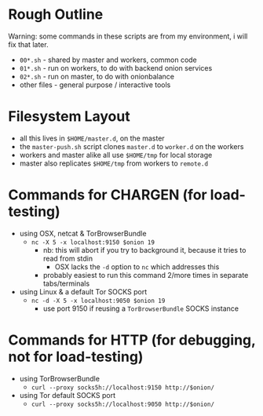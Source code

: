# Rough Outline

Warning: some commands in these scripts are from my environment, i will fix that later.

- `00*.sh` - shared by master and workers, common code
- `01*.sh` - run on workers, to do with backend onion services
- `02*.sh` - run on master, to do with onionbalance
- other files - general purpose / interactive tools

# Filesystem Layout

- all this lives in `$HOME/master.d`, on the master
- the `master-push.sh` script clones `master.d` to `worker.d` on the workers
- workers and master alike all use `$HOME/tmp` for local storage
- master also replicates `$HOME/tmp` from workers to `remote.d`

# Commands for CHARGEN (for load-testing)

- using OSX, netcat & TorBrowserBundle
  - `nc -X 5 -x localhost:9150 $onion 19`
    - nb: this will abort if you try to background it, because it tries to read from stdin
      - OSX lacks the `-d` option to `nc` which addresses this
    - probably easiest to run this command 2/more times in separate tabs/terminals
- using Linux & a default Tor SOCKS port
  - `nc -d -X 5 -x localhost:9050 $onion 19`
    - use port 9150 if reusing a `TorBrowserBundle` SOCKS instance

# Commands for HTTP (for debugging, not for load-testing)

- using TorBrowserBundle
  - `curl --proxy socks5h://localhost:9150 http://$onion/`
- using Tor default SOCKS port
  - `curl --proxy socks5h://localhost:9050 http://$onion/`
